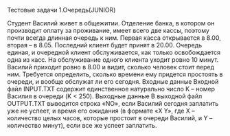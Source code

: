 Тестовые задачи
1.Очередь(JUNIOR)

Студент Василий живет в общежитии. Отделение банка, в котором он производит оплату за проживание, имеет всего две кассы, поэтому почти всегда длинная очередь к ним. Первая касса открывается в 8.00, вторая – в 8.05. Последний клиент будет принят в 20.00. Очередь единая, и очередной клиент обслуживается, как только освобождается одна из касс. На обслуживание одного клиента уходит ровно 10 минут. Василий приходит ровно в 8.00 и видит, сколько человек стоит перед ним. Требуется определить, сколько времени ему придется простоять в очереди, и вообще обслужат ли его сегодня.
Входные данные
Входной файл INPUT.TXT содержит единственное натурально число K – номер Василия в очереди (K < 250).
Выходные данные
В выходной файл OUTPUT.TXT выводится строка «NO», если Василий сегодня заплатить уже не успеет, и время его ожидания (в формате «X Y», где X – количество целых часов, которые простоит в очереди Василий, и Y – количество минут), если все же успеет заплатить.
